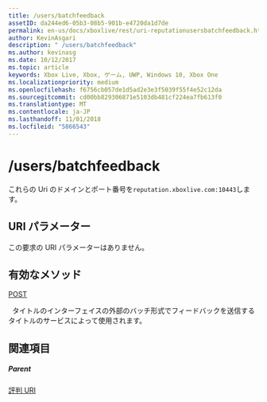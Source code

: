 ```yaml
---
title: /users/batchfeedback
assetID: da244ed6-05b3-08b5-901b-e4720da1d7de
permalink: en-us/docs/xboxlive/rest/uri-reputationusersbatchfeedback.html
author: KevinAsgari
description: " /users/batchfeedback"
ms.author: kevinasg
ms.date: 10/12/2017
ms.topic: article
keywords: Xbox Live, Xbox, ゲーム, UWP, Windows 10, Xbox One
ms.localizationpriority: medium
ms.openlocfilehash: f6756cb057de1d5ad2e3e3f5039f55f4e52c12da
ms.sourcegitcommit: cd00bb829306871e5103db481cf224ea7fb613f0
ms.translationtype: MT
ms.contentlocale: ja-JP
ms.lasthandoff: 11/01/2018
ms.locfileid: "5866543"
---
```

# <a name="usersbatchfeedback"></a>/users/batchfeedback
 
これらの Uri のドメインとポート番号を`reputation.xboxlive.com:10443`します。
 
<a id="ID4EW"></a>

 
## <a name="uri-parameters"></a>URI パラメーター
 
この要求の URI パラメーターはありません。
  
<a id="ID4E6"></a>

 
## <a name="valid-methods"></a>有効なメソッド

[POST](uri-reputationusersbatchfeedbackpost.md)

&nbsp;&nbsp;タイトルのインターフェイスの外部のバッチ形式でフィードバックを送信するタイトルのサービスによって使用されます。
 
<a id="ID4EJB"></a>

 
## <a name="see-also"></a>関連項目
 
<a id="ID4ELB"></a>

 
##### <a name="parent"></a>Parent 

[評判 URI](atoc-reference-reputation.md)

   